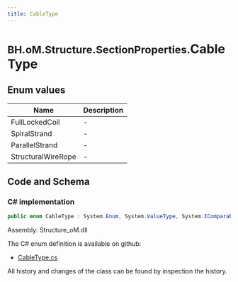```yaml
---
title: CableType
---
```


# <small>BH.oM.Structure.SectionProperties.</small>**CableType**



## Enum values

| Name            | Description                                                    |
|-----------------|----------------------------------------------------------------|
| FullLockedCoil |  -  |
| SpiralStrand |  -  |
| ParallelStrand |  -  |
| StructuralWireRope |  -  |


## Code and Schema

### C# implementation

``` C# title="C#"
public enum CableType : System.Enum, System.ValueType, System.IComparable, System.ISpanFormattable, System.IFormattable, System.IConvertible
```

Assembly: Structure_oM.dll

The C# enum definition is available on github:

- [CableType.cs](https://github.com/BHoM/BHoM/blob/develop/Structure_oM/SectionProperties\Enums\CableType.cs)

All history and changes of the class can be found by inspection the history.
